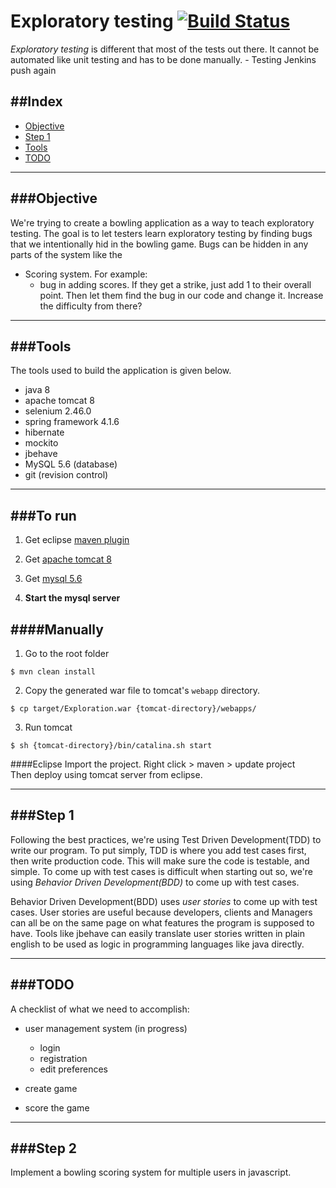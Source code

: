 Exploratory testing [![Build Status](https://magnum.travis-ci.com/private-pilot/exploratory-testing.svg?token=VcNtC8P2kZyxV3pM2rAy&branch=develop)](https://magnum.travis-ci.com/private-pilot/exploratory-testing)
===================



*Exploratory testing* is different that most of the tests out there. It cannot be automated like unit testing and has to be done manually. - Testing Jenkins push again


##Index
-------
- [Objective](#objective)
- [Step 1](#step-1)
- [Tools](#tools)
- [TODO](#todo)

---

###Objective
------------

We're trying to create a bowling application as a way to teach exploratory testing. The goal is to let testers learn exploratory testing by finding bugs that we intentionally hid in the bowling game. Bugs can be hidden in any parts of the system like the

* Scoring system. For example:
	- bug in adding scores. If they get a strike, just add 1 to their overall point. Then let them find the bug in our code and change it. Increase the difficulty from there?


---


###Tools
--------
The tools used to build the application is given below.
- java 8
- apache tomcat 8
- selenium 2.46.0
- spring framework 4.1.6
- hibernate 
- mockito 
- jbehave
- MySQL 5.6 (database)
- git (revision control)


---

###To run
---------
1. Get eclipse [maven plugin](http://www.eclipse.org/m2e/)  
2. Get [apache tomcat 8](http://tomcat.apache.org/download-80.cgi)  
3. Get [mysql 5.6](http://dev.mysql.com/downloads/mysql/)

4. **Start the mysql server**

####Manually
------------
1. Go to the root folder  

```
$ mvn clean install
```

2. Copy the generated war file to tomcat's `webapp` directory.
```
$ cp target/Exploration.war {tomcat-directory}/webapps/
```

3. Run tomcat
```
$ sh {tomcat-directory}/bin/catalina.sh start
```

####Eclipse
Import the project. Right click > maven > update project  
Then deploy using tomcat server from eclipse.

---


###Step 1
---------

Following the best practices, we're using Test Driven Development(TDD) to write our program. To put simply, TDD is where you add test cases first, then write production code. This will make sure the code is testable, and simple. To come up with test cases is difficult when starting out so, we're using *Behavior Driven Development(BDD)* to come up with test cases.
	
Behavior Driven Development(BDD) uses *user stories* to come up with test cases. User stories are useful because developers, clients and Managers can all be on the same page on what features the program is supposed to have. Tools like jbehave can easily translate user stories written in plain english to be used as logic in programming languages like java directly. 


---

###TODO
---------

A checklist of what we need to accomplish:

- user management system (in progress)
	- login
	- registration
	- edit preferences
	

- create game 
- score the game

  
---


###Step 2
---------

Implement a bowling scoring system for multiple users in javascript.
 
